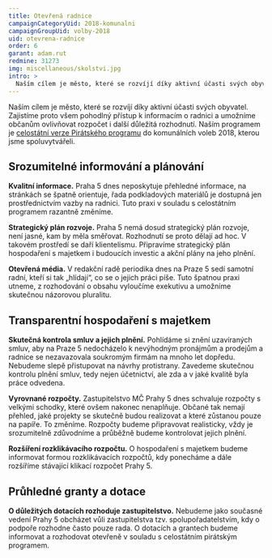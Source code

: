 ```yaml
---
title: Otevřená radnice
campaignCategoryUid: 2018-komunalni
campaignGroupUid: volby-2018
uid: otevrena-radnice
order: 6
garant: adam.rut
redmine: 31273
img: miscellaneous/skolstvi.jpg
intro: >
  Naším cílem je město, které se rozvíjí díky aktivní účasti svých obyvatel. Zajistíme proto všem pohodlný přístup k informacím o radnici a umožníme občanům ovlivňovat rozpočet i další důležitá rozhodnutí. Naším programem je celostátní verze Pirátského programu do komunálních voleb 2018, kterou jsme spoluvytvářeli.
---
```

Naším cílem je město, které se rozvíjí díky aktivní účasti svých obyvatel. Zajistíme proto všem pohodlný přístup k informacím o radnici a umožníme občanům ovlivňovat rozpočet i další důležitá rozhodnutí. Naším programem je [celostátní verze Pirátského programu](https://www.pirati.cz/program/komunal2018/) do komunálních voleb 2018, kterou jsme spoluvytvářeli.


## Srozumitelné informování a plánování

**Kvalitní informace.** Praha 5 dnes neposkytuje přehledné informace, na stránkách se špatně orientuje, řada podkladových materiálů je dostupná jen prostřednictvím vazby na radnici. Tuto praxi v souladu s celostátním programem razantně změníme.  

**Strategický plán rozvoje.** Praha 5 nemá dosud strategický plán rozvoje, není jasné, kam by měla směřovat. Rozhodnutí se proto dělají ad hoc. V takovém prostředí se daří klientelismu. Připravíme strategický plán hospodaření s majetkem i budoucích investic a akční plány na jeho plnění.

**Otevřená média.** V redakční radě periodika dnes na Praze 5 sedí samotní radní, kteří si tak „hlídají“, co se o jejich práci píše. Tuto špatnou praxi utneme, z rozhodování o obsahu vyloučíme exekutivu a umožníme skutečnou názorovou pluralitu. 


## Transparentní hospodaření s majetkem 

**Skutečná kontrola smluv a jejich plnění.** Pohlídáme si znění uzavíraných smluv, aby na Praze 5 nedocházelo k nevýhodným pronájmům a prodejům a radnice se nezavazovala soukromým firmám na mnoho let dopředu. Nebudeme slepě přistupovat na návrhy protistrany.    Zavedeme skutečnou kontrolu plnění smluv, tedy nejen účetnictví, ale zda a v jaké kvalitě byla práce odvedena. 

**Vyrovnané rozpočty.** Zastupitelstvo MČ Prahy 5 dnes schvaluje rozpočty s velkými schodky, které ovšem nakonec nenaplňuje. Občané tak nemají přehled, jaké projekty se skutečně budou realizovat a které zůstanou pouze na papíře. To změníme. Rozpočty budeme připravovat realisticky, vždy je srozumitelně zdůvodníme a průběžně budeme kontrolovat jejich plnění. 

**Rozšíření rozklikávacího rozpočtu.** O hospodaření s majetkem budeme informovat formou rozklikávacích rozpočtů, kdy ponecháme a dále rozšíříme stávající klikací rozpočet Prahy 5.      


## Průhledné granty a dotace 

**O důležitých dotacích rozhoduje zastupitelstvo.** Nebudeme jako současné vedení Prahy 5 obcházet vůli zastupitelstva tzv. spolupořadatelstvím, kdy o podpoře rozhodne často pouze rada. O dotacích a grantech budeme informovat a rozhodovat otevřeně v souladu s celostátním pirátským programem. 
